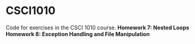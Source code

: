# CSCI1010
Code for exercises in the CSCI 1010 course.
**Homework 7: Nested Loops**
**Homework 8: Exception Handling and File Manipulation**

